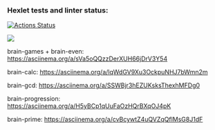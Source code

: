 ### Hexlet tests and linter status:
[![Actions Status](https://github.com/bibilnikova/python-project-49/actions/workflows/hexlet-check.yml/badge.svg)](https://github.com/bibilnikova/python-project-49/actions)

<a href="https://codeclimate.com/github/bibilnikova/python-project-49/maintainability"><img src="https://api.codeclimate.com/v1/badges/db0ecf0026348f0b5abc/maintainability" /></a>

brain-games + brain-even: https://asciinema.org/a/sVa5oQQzzDerXUH66jDrV3Y54

brain-calc: https://asciinema.org/a/lqWdGV9Xu3OckpuNHJ7bWmn2m

brain-gcd: https://asciinema.org/a/SSWBjr3hEZUKsksThexhMFDg0

brain-progression: https://asciinema.org/a/H5yBCp1qUuFaOzHQrBXqOJ4pK

brain-prime: https://asciinema.org/a/cvBcywtZ4uQVZqQflMsG8J1dF
